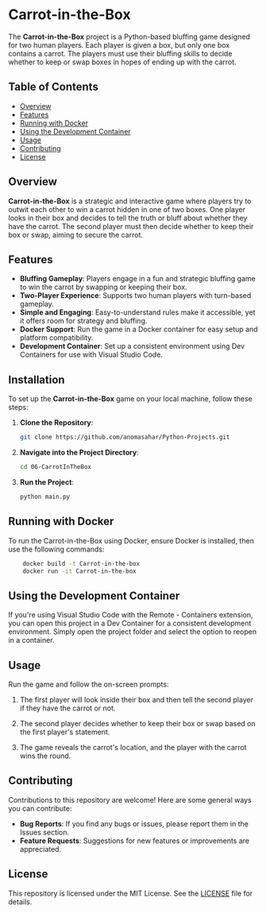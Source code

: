 # Carrot-in-the-Box

The **Carrot-in-the-Box** project is a Python-based bluffing game designed for two human players. Each player is given a box, but only one box contains a carrot. The players must use their bluffing skills to decide whether to keep or swap boxes in hopes of ending up with the carrot.

## Table of Contents
- [Overview](#overview)
- [Features](#features)
- [Running with Docker](#running-with-docker)
- [Using the Development Container](#using-the-development-container)
- [Usage](#usage)
- [Contributing](#contributing)
- [License](#license)

## Overview
**Carrot-in-the-Box** is a strategic and interactive game where players try to outwit each other to win a carrot hidden in one of two boxes. One player looks in their box and decides to tell the truth or bluff about whether they have the carrot. The second player must then decide whether to keep their box or swap, aiming to secure the carrot.

## Features
- **Bluffing Gameplay**: Players engage in a fun and strategic bluffing game to win the carrot by swapping or keeping their box.
- **Two-Player Experience**: Supports two human players with turn-based gameplay.
- **Simple and Engaging**: Easy-to-understand rules make it accessible, yet it offers room for strategy and bluffing.
- **Docker Support**: Run the game in a Docker container for easy setup and platform compatibility.
- **Development Container**: Set up a consistent environment using Dev Containers for use with Visual Studio Code.


## Installation
To set up the **Carrot-in-the-Box** game on your local machine, follow these steps:
1. **Clone the Repository**:
   
    ```bash
    git clone https://github.com/anomasahar/Python-Projects.git
    ```

2. **Navigate into the Project Directory**:

    ```bash
    cd 06-CarrotInTheBox
    ```

3. **Run the Project**:
    
    ```bash
    python main.py
    ```

## Running with Docker
To run the Carrot-in-the-Box using Docker, ensure Docker is installed, then use the following commands:
```bash
    docker build -t Carrot-in-the-box
    docker run -it Carrot-in-the-box
```

## Using the Development Container
If you're using Visual Studio Code with the Remote - Containers extension, you can open this project in a Dev Container for a consistent development environment. Simply open the project folder and select the option to reopen in a container.


## Usage
Run the game and follow the on-screen prompts:

1. The first player will look inside their box and then tell the second player if they have the carrot or not.

2. The second player decides whether to keep their box or swap based on the first player's statement.

3. The game reveals the carrot's location, and the player with the carrot wins the round.

## Contributing
Contributions to this repository are welcome! Here are some general ways you can contribute:

- **Bug Reports**: If you find any bugs or issues, please report them in the Issues section.
- **Feature Requests**: Suggestions for new features or improvements are appreciated.

## License
This repository is licensed under the MIT License. See the [LICENSE](LICENSE) file for details.